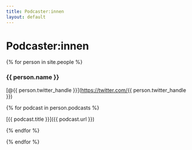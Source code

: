 ```yaml
---
title: Podcaster:innen
layout: default
---
```


# Podcaster:innen

{% for person in site.people %}

### {{ person.name }}

<i class="fa fa-twitter"></i> [@{{ person.twitter_handle }}](https://twitter.com/{{ person.twitter_handle }})

{% for podcast in person.podcasts %}

<i class="fa fa-headphones"></i> [{{ podcast.title }}]({{ podcast.url }}) &nbsp; &nbsp;
<script class="podlove-subscribe-button" src="https://cdn.podlove.org/subscribe-button/javascripts/app.js" data-language="de" data-size="small" data-json-data="podcastData1" data-colors="#FC6E51;green;blue" data-buttonid="1" data-hide="false"></script>

<script>
  window.podcastData1 = {
    "title": "{{ podcast.title }}",
    "feeds": [{"type": "audio", "format": "mp3",
               "url": "{{ podcast.feed_url }}"}]}
</script>

{% endfor %}

{% endfor %}